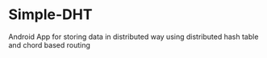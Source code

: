 # Simple-DHT
Android App for storing data in distributed way using distributed hash table and chord based routing
